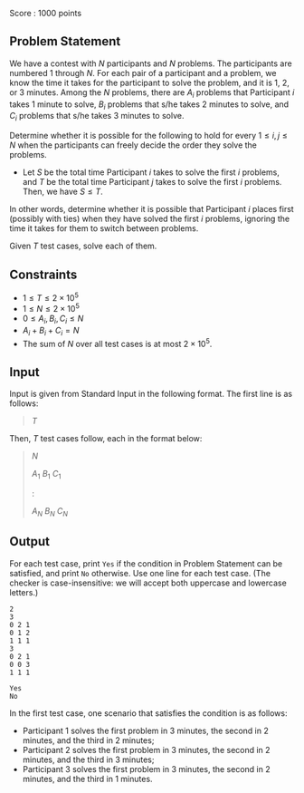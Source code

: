 Score : $1000$ points

## Problem Statement

We have a contest with $N$ participants and $N$ problems.
The participants are numbered $1$ through $N$.
For each pair of a participant and a problem, we know the time it takes for the participant to solve the problem, and it is $1$, $2$, or $3$ minutes.
Among the $N$ problems, there are $A_i$ problems that Participant $i$ takes $1$ minute to solve, $B_i$ problems that s/he takes $2$ minutes to solve, and $C_i$ problems that s/he takes $3$ minutes to solve.

Determine whether it is possible for the following to hold for every $1 \leq i, j \leq N$ when the participants can freely decide the order they solve the problems.

- Let $S$ be the total time Participant $i$ takes to solve the first $i$ problems, and $T$ be the total time Participant $j$ takes to solve the first $i$ problems. Then, we have $S \leq T$.

In other words, determine whether it is possible that Participant $i$ places first (possibly with ties) when they have solved the first $i$ problems, ignoring the time it takes for them to switch between problems.

Given $T$ test cases, solve each of them.

## Constraints

- $1 \leq T \leq 2\times 10^5$
- $1 \leq N \leq 2\times 10^5$
- $0 \leq A_i,B_i,C_i \leq N$
- $A_i+B_i+C_i=N$
- The sum of $N$ over all test cases is at most $2\times 10^5$.

## Input

Input is given from Standard Input in the following format. The first line is as follows:

> $T$

Then, $T$ test cases follow, each in the format below:

> $N$
> 
> $A_1$ $B_1$ $C_1$
> 
> $:$
> 
> $A_N$ $B_N$ $C_N$

## Output

For each test case, print `Yes` if the condition in Problem Statement can be satisfied, and print `No` otherwise.
Use one line for each test case. (The checker is case-insensitive: we will accept both uppercase and lowercase letters.)

```input1
2
3
0 2 1
0 1 2
1 1 1
3
0 2 1
0 0 3
1 1 1
```

```output1
Yes
No
```

In the first test case, one scenario that satisfies the condition is as follows:

- Participant $1$ solves the first problem in $3$ minutes, the second in $2$ minutes, and the third in $2$ minutes;
- Participant $2$ solves the first problem in $3$ minutes, the second in $2$ minutes, and the third in $3$ minutes;
- Participant $3$ solves the first problem in $3$ minutes, the second in $2$ minutes, and the third in $1$ minutes.